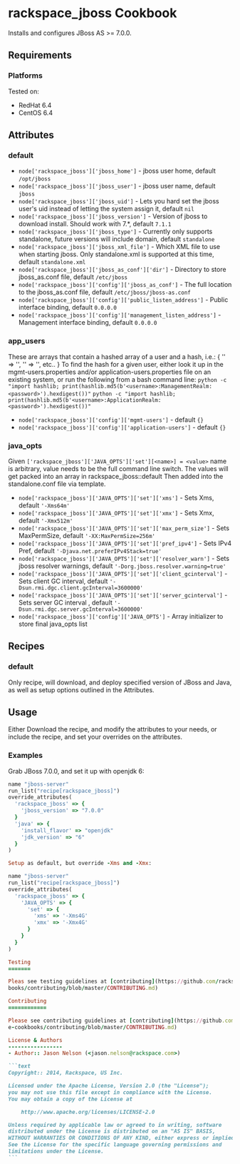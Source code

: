 rackspace_jboss Cookbook
================

Installs and configures JBoss AS >= 7.0.0.


Requirements
------------
### Platforms
Tested on:
- RedHat 6.4
- CentOS 6.4

Attributes
----------

### default

* `node['rackspace_jboss']['jboss_home']` - jboss user home, default `/opt/jboss`
* `node['rackspace_jboss']['jboss_user']` - jboss user name, default `jboss`
* `node['rackspace_jboss']['jboss_uid']` - Lets you hard set the jboss user's uid instead of letting the system assign it, default `nil`
* `node['rackspace_jboss']['jboss_version']` - Version of jboss to download install.  Should work with 7.*, default `7.1.1`
* `node['rackspace_jboss']['jboss_type']` - Currently only supports standalone, future versions will include domain, default `standalone`
* `node['rackspace_jboss']['jboss_xml_file']` - Which XML file to use when starting jboss.  Only standalone.xml is supported at this time, default `standalone.xml`
* `node['rackspace_jboss']['jboss_as_conf']['dir']` - Directory to store jboss_as.conf file, default `/etc/jboss`
* `node['rackspace_jboss']['config']['jboss_as_conf']` - The full location to the jboss_as.conf file, default `/etc/jboss/jboss-as.conf`
* `node['rackspace_jboss']['config']['public_listen_address']` - Public interface binding, default `0.0.0.0`
* `node['rackspace_jboss']['config']['management_listen_address']` - Management interface binding, default `0.0.0.0`

### app_users

These are arrays that contain a hashed array of a user and a hash, i.e.:
{ '<user1>' => '<hash1>', '<user2>' => '<hash2>', etc.. }
To find the hash for a given user, either look it up in the
mgmt-users.properties and/or application-users.properties file on an
existing system, or run the following from a bash command line:
`python -c "import hashlib; print(hashlib.md5(b'<username>:ManagementRealm:<password>').hexdigest())"`
`python -c "import hashlib; print(hashlib.md5(b'<username>:ApplicationRealm:<password>').hexdigest())"`

* `node['rackspace_jboss']['config']['mgmt-users']` - default `{}`
* `node['rackspace_jboss']['config']['application-users']` - default `{}`

### java_opts

Given `['rackspace_jboss']['JAVA_OPTS']['set'][<name>] = <value>`
name is arbitrary, value needs to be the full command line switch.
The values will get packed into an array in rackspace_jboss::default
Then added into the standalone.conf file via template.

* `node['rackspace_jboss']['JAVA_OPTS']['set']['xms']` - Sets Xms, default `'-Xms64m'`
* `node['rackspace_jboss']['JAVA_OPTS']['set']['xmx']` - Sets Xmx, default `'-Xmx512m'`
* `node['rackspace_jboss']['JAVA_OPTS']['set']['max_perm_size']` - Sets MaxPermSize, default `'-XX:MaxPermSize=256m'`
* `node['rackspace_jboss']['JAVA_OPTS']['set']['pref_ipv4']` - Sets IPv4 Pref, default `'-Djava.net.preferIPv4Stack=true'`
* `node['rackspace_jboss']['JAVA_OPTS']['set']['resolver_warn']` - Sets jboss resolver warnings, default `'-Dorg.jboss.resolver.warning=true'`
* `node['rackspace_jboss']['JAVA_OPTS']['set']['client_gcinterval']` - Sets client GC interval, default `'-Dsun.rmi.dgc.client.gcInterval=3600000'`
* `node['rackspace_jboss']['JAVA_OPTS']['set']['server_gcinterval']` - Sets server GC interval , default `'-Dsun.rmi.dgc.server.gcInterval=3600000'`
* `node['rackspace_jboss']['config']['JAVA_OPTS']` - Array initializer to store final java_opts list

Recipes
-------

### default

Only recipe, will download, and deploy specified version of JBoss and Java, as well as setup options outlined in the Attributes.

Usage
-----

Either Download the recipe, and modify the attributes to your needs, or include the recipe, and set your overrides on the attributes.

### Examples

Grab JBoss 7.0.0, and set it up with openjdk 6:

````ruby
name "jboss-server"
run_list("recipe[rackspace_jboss]")
override_attributes(
  'rackspace_jboss' => {
    'jboss_version' => "7.0.0"
  }
  'java' => {
    'install_flavor' => "openjdk"
    'jdk_version' => "6"
  }
)

Setup as default, but override -Xms and -Xmx:

name "jboss-server"
run_list("recipe[rackspace_jboss]")
override_attributes(
  'rackspace_jboss' => {
    'JAVA_OPTS' => {
      'set' => {
        'xms' => '-Xms4G'
        'xmx' => '-Xmx4G'
      }
    }
  }
)

Testing
=======

Pleas see testing guidelines at [contributing](https://github.com/rackspace-cook
books/contributing/blob/master/CONTRIBUTING.md)

Contributing
============

Please see contributing guidelines at [contributing](https://github.com/rackspac
e-cookbooks/contributing/blob/master/CONTRIBUTING.md)

License & Authors
-----------------
- Author:: Jason Nelson (<jason.nelson@rackspace.com>)

```text
Copyright:: 2014, Rackspace, US Inc.

Licensed under the Apache License, Version 2.0 (the "License");
you may not use this file except in compliance with the License.
You may obtain a copy of the License at

    http://www.apache.org/licenses/LICENSE-2.0

Unless required by applicable law or agreed to in writing, software
distributed under the License is distributed on an "AS IS" BASIS,
WITHOUT WARRANTIES OR CONDITIONS OF ANY KIND, either express or implied.
See the License for the specific language governing permissions and
limitations under the License.
```
